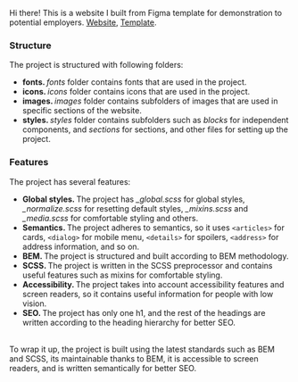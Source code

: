 Hi there! This is a website I built from Figma template for demonstration to potential employers. <a href="https://yusuf-youth.github.io/Positivus/">Website</a>, <a href="https://www.figma.com/design/rYuygYWV3mQRhBIidLdHPT/Positivus?node-id=25-145&p=f&t=EPz27KiT88ynDBX5-0">Template</a>. <br />

<h3>Structure</h3>
The project is structured with following folders: 
<ul>
  <li>
    <b>fonts. </b><i>fonts</i> folder contains fonts that are used in the project.
  </li>
  <li>
    <b>icons. </b><i>icons</i> folder contains icons that are used in the project.
  </li>
  <li>
    <b>images. </b><i>images</i> folder contains subfolders of images that are used in specific sections of the website.
  </li>
  <li>
    <b>styles. </b> <i>styles</i> folder contains subfolders such as <i>blocks</i> for independent components, and <i>sections</i> for sections, and other files for setting up the project.
  </li>
</ul>

<h3>Features</h3>
The project has several features: 
<ul>
  <li>
    <b>Global styles. </b>The project has <i>_global.scss</i> for global styles, <i>_normalize.scss</i> for resetting default styles, <i>_mixins.scss</i> and <i>_media.scss</i> for comfortable styling and others.
  </li>
  
  <li>
    <b>Semantics. </b>The project adheres to semantics, so it uses <code>&lt;articles&gt;</code> for cards, <code>&lt;dialog&gt;</code> for mobile menu, <code>&lt;details&gt;</code> for spoilers, <code>&lt;address&gt;</code> for address information, and so on.
  </li>
  
  <li>
    <b>BEM. </b>The project is structured and built according to BEM methodology. 
  </li>
  
  <li>
    <b>SCSS. </b>The project is written in the SCSS preprocessor and contains useful features such as mixins for comfortable styling.
  </li>
  
  <li>
    <b>Accessibility. </b>The project takes into account accessibility features and screen readers, so it contains useful information for people with low vision.
  </li>
  
  <li>
    <b>SEO. </b>The project has only one h1, and the rest of the headings are written according to the heading hierarchy for better SEO.
  </li>
  
</ul>
<br />
To wrap it up, the project is built using the latest standards such as BEM and SCSS, its maintainable thanks to BEM, it is accessible to screen readers, and is written semantically for better SEO.
